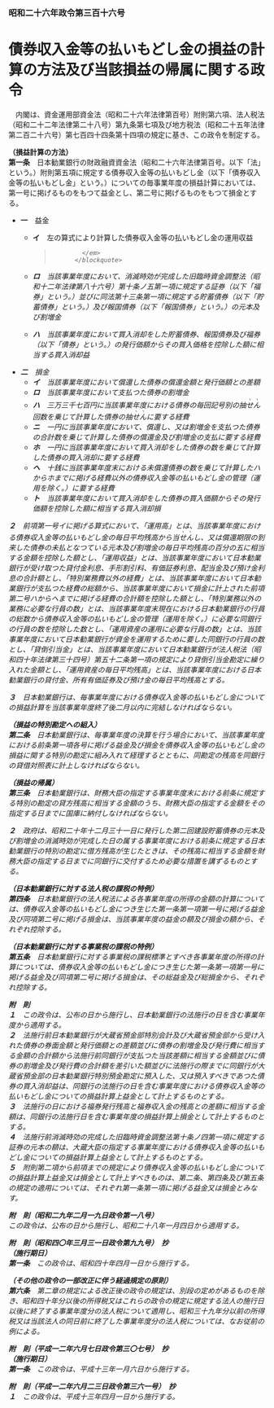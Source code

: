 ### 昭和二十六年政令第三百十六号  
# 債券収入金等の払いもどし金の損益の計算の方法及び当該損益の帰属に関する政令  
　内閣は、資金運用部資金法（昭和二十六年法律第百号）附則第六項、法人税法（昭和二十二年法律第二十八号）第九条第七項及び地方税法（昭和二十五年法律第二百二十六号）第七百四十四条第十四項の規定に基き、この政令を制定する。  
  
**（損益計算の方法）**  
**第一条**　日本勧業銀行の財政融資資金法（昭和二十六年法律第百号。以下「法」という。）附則第五項に規定する債券収入金等の払いもどし金（以下「債券収入金等の払いもどし金」という。）についての毎事業年度の損益計算においては、第一号に掲げるものをもつて益金とし、第二号に掲げるものをもつて損金とする。  
* **一**　益金  
	* **イ**　左の算式により計算した債券収入金等の払いもどし金の運用収益<blockquote>
                  <em>
                    
                  </em>
                </blockquote>  
	* **ロ**　当該事業年度において、消滅時効が完成した旧臨時資金調整法（昭和十二年法律第八十六号）第十条ノ五第一項に規定する証券（以下「福券」という。）並びに同法第十三条第一項に規定する貯蓄債券（以下「貯蓄債券」という。）及び報国債券（以下「報国債券」という。）の元本及び割増金  
	* **ハ**　当該事業年度において買入消却をした貯蓄債券、報国債券及び福券（以下「債券」という。）の発行価額からその買入価格を控除した額に相当する買入消却益  
* **二**　損金  
	* **イ**　当該事業年度において償還した債券の償還金額と発行価額との差額  
	* **ロ**　当該事業年度において支払つた債券の割増金  
	* **ハ**　三万三千七百円に当該事業年度における債券の毎回記号別の抽<ruby>せ<rt>ヽ</rt></ruby><ruby>ん<rt>ヽ</rt></ruby>回数を乗じて計算した債券の抽<ruby>せ<rt>ヽ</rt></ruby><ruby>ん<rt>ヽ</rt></ruby>に要する経費  
	* **ニ**　一円に当該事業年度において、償還し、又は割増金を支払つた債券の合計数を乗じて計算した債券の償還金及び割増金の支払に要する経費  
	* **ホ**　一円に当該事業年度において買入消却をした債券の数を乗じて計算した債券の買入消却に要する経費  
	* **ヘ**　十銭に当該事業年度末における未償還債券の数を乗じて計算したハからホまでに掲げる経費以外の債券収入金等の払いもどし金の管理（運用を除く。）に要する経費  
	* **ト**　当該事業年度において買入消却をした債券の買入価額からその発行価額を控除した額に相当する買入消却損  
  
**２**　前項第一号イに掲げる算式において、「運用高」とは、当該事業年度における債券収入金等の払いもどし金の毎日平均残高から当<ruby>せ<rt>ヽ</rt></ruby><ruby>ん<rt>ヽ</rt></ruby>し、又は償還期限の到来した債券の未払となつている元本及び割増金の毎日平均残高の百分の五に相当する金額を控除した額とし、「運用収益」とは、当該事業年度において日本勧業銀行が受け取つた貸付金利息、手形割引料、有価証券利息、配当金及び預け金利息の合計額とし、「特別業務費以外の経費」とは、当該事業年度において日本勧業銀行が支払つた経費の総額から、当該事業年度において損金に計上された前項第二号ハからヘまでに掲げる経費の合計額を控除した額とし、「特別業務以外の業務に必要な行員の数」とは、当該事業年度末現在における日本勧業銀行の行員の総数から債券収入金等の払いもどし金の管理（運用を除く。）に必要な同銀行の行員の数を控除した数とし、「運用資産の運用に必要な行員の数」とは、当該事業年度において日本勧業銀行が資金を運用するために要した同銀行の行員の数とし、「貸倒引当金」とは、当該事業年度において日本勧業銀行が法人税法（昭和四十年法律第三十四号）第五十二条第一項の規定により貸倒引当金勘定に繰り入れた金額とし、「運用資産の毎日平均残高」とは、当該事業年度における日本勧業銀行の貸付金、所有有価証券及び預け金の毎日平均残高とする。  
  
**３**　日本勧業銀行は、毎事業年度における債券収入金等の払いもどし金についての損益計算を当該事業年度終了後二月以内に完結しなければならない。  
  
**（損益の特別勘定への組入）**  
**第二条**　日本勧業銀行は、毎事業年度の決算を行う場合において、当該事業年度における前条第一項各号に掲げる益金及び損金を債券収入金等の払いもどし金の損益に関する特別の勘定に組み入れて経理するとともに、同勘定の残高を同銀行の貸借対照表に計上しなければならない。  
  
**（損益の帰属）**  
**第三条**　日本勧業銀行は、財務大臣の指定する事業年度末における前条に規定する特別の勘定の貸方残高に相当する金額のうち、財務大臣の指定する金額をその指定する日までに国庫に納付しなければならない。  
  
**２**　政府は、昭和二十年十二月三十一日に発行した第二回建設貯蓄債券の元本及び割増金の消滅時効が完成した日の属する事業年度における前条に規定する日本勧業銀行の特別の勘定に借方残高が生じたときは、その残高に相当する金額を財務大臣の指定する日までに同銀行に交付するため必要な措置を講ずるものとする。  
  
**（日本勧業銀行に対する法人税の課税の特例）**  
**第四条**　日本勧業銀行の法人税法による各事業年度の所得の金額の計算については、債券収入金等の払いもどし金につき生じた第一条第一項第一号に掲げる益金及び同項第二号に掲げる損金は、当該事業年度の益金の額及び損金の額から、それぞれ控除する。  
  
**（日本勧業銀行に対する事業税の課税の特例）**  
**第五条**　日本勧業銀行に対する事業税の課税標準とすべき各事業年度の所得の計算については、債券収入金等の払いもどし金につき生じた第一条第一項第一号に掲げる益金及び同項第二号に掲げる損金は、その総益金及び総損金から、それぞれ控除する。  
  
**附　則**  
**１**　この政令は、公布の日から施行し、日本勧業銀行の法施行の日を含む事業年度から適用する。  
**２**　法施行前日本勧業銀行が大蔵省預金部特別会計及び大蔵省預金部から受け入れた債券の券面金額と発行価額との差額並びに債券の割増金及び発行費に相当する金額の合計額から法施行前同銀行が支払つた当該差額に相当する金額並びに債券の割増金及び発行費の合計額を差引いた額並びに法施行の際までに同銀行が大蔵省預金部の日本勧業銀行特別預金勘定に預入した、又は預入すべきであつた債券の買入消却益は、同銀行の法施行の日を含む事業年度における債券収入金等の払いもどし金についての損益計算上益金として計上するものとする。  
**３**　法施行の日における福券発行残高と福券収入金の残高との差額に相当する金額は、同銀行の法施行日を含む事業年度の損益計算上損金として計上するものとする。  
**４**　法施行前消滅時効の完成した旧臨時資金調整法第十条ノ四第一項に規定する証券の元本の額は、大蔵大臣の指定する事業年度における債券収入金等の払いもどし金についての損益計算上益金として計上するものとする。  
**５**　附則第二項から前項までの規定により債券収入金等の払いもどし金についての損益計算上益金又は損金として計上すべきものは、第二条、第四条及び第五条の規定の適用については、それぞれ第一条第一項に掲げる益金又は損金とみなす。  
  
**附　則（昭和二九年二月一九日政令第一八号）**  
この政令は、公布の日から施行し、昭和二十八年一月四日から適用する。  
  
**附　則（昭和四〇年三月三一日政令第九九号）　抄**  
**（施行期日）**  
**第一条**　この政令は、昭和四十年四月一日から施行する。  
  
**（その他の政令の一部改正に伴う経過規定の原則）**  
**第六条**　第二章の規定による改正後の政令の規定は、別段の定めがあるものを除き、昭和四十年分以後の所得税又はこれらの政令の規定に規定する法人の施行日以後に終了する事業年度分の法人税について適用し、昭和三十九年分以前の所得税又は当該法人の同日前に終了した事業年度分の法人税については、なお従前の例による。  
  
**附　則（平成一二年六月七日政令第三〇七号）　抄**  
**（施行期日）**  
**第一条**　この政令は、平成十三年一月六日から施行する。  
  
**附　則（平成一二年六月二三日政令第三六一号）　抄**  
**１**　この政令は、平成十三年四月一日から施行する。  
  

